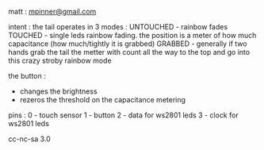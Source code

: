  matt : mpinner@gmail.com

intent : 
 the tail operates in 3 modes : 
  UNTOUCHED - rainbow fades
  TOUCHED - single leds rainbow fading. the position is a meter of how much capacitance (how much/tightly it is grabbed)
  GRABBED - generally if two hands grab the tail the metter with count all the way to the top and go into this crazy stroby rainbow mode
  
  the button : 
   - changes the brightness
   - rezeros the threshold on the capacitance metering

 pins : 
  0 - touch sensor
  1 - button
  2 - data for ws2801 leds
  3 - clock for ws2801 leds
  
  cc-nc-sa 3.0